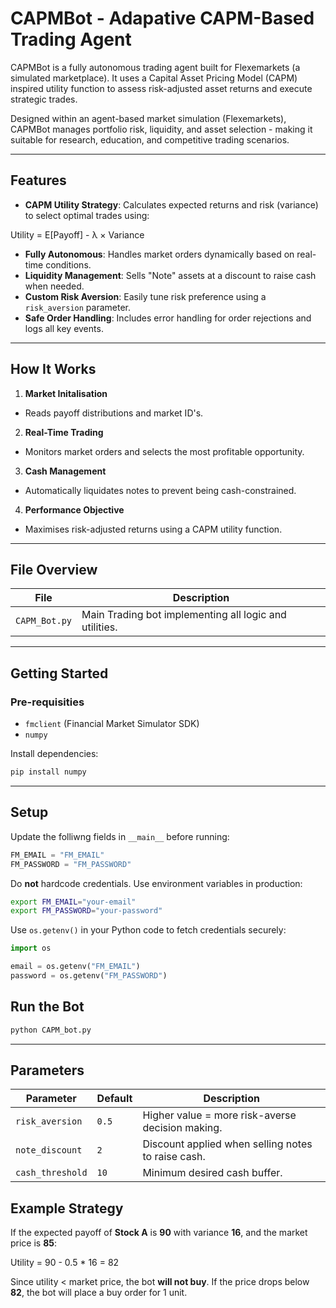 # CAPMBot - Adapative CAPM-Based Trading Agent
CAPMBot is a fully autonomous trading agent built for Flexemarkets (a simulated marketplace). It uses a Capital Asset Pricing Model (CAPM) inspired utility function to assess risk-adjusted asset returns and execute strategic trades.

Designed within an agent-based market simulation (Flexemarkets), CAPMBot manages portfolio risk, liquidity, and asset selection - making it suitable for research, education, and competitive trading scenarios.

---

## Features
- **CAPM Utility Strategy**: Calculates expected returns and risk (variance) to select optimal trades using:<br>

Utility = E[Payoff] - λ × Variance<br>

- **Fully Autonomous**: Handles market orders dynamically based on real-time conditions.
- **Liquidity Management**: Sells "Note" assets at a discount to raise cash when needed.
- **Custom Risk Aversion**: Easily tune risk preference using a `risk_aversion` parameter.
- **Safe Order Handling**: Includes error handling for order rejections and logs all key events.

---

## How It Works
1. **Market Initalisation**
  - Reads payoff distributions and market ID's.
2. **Real-Time Trading**
  - Monitors market orders and selects the most profitable opportunity.
3. **Cash Management**
  - Automatically liquidates notes to prevent being cash-constrained.
4. **Performance Objective**
  - Maximises risk-adjusted returns using a CAPM utility function.

---

## File Overview
|File           | Description                                            |
|---------------|--------------------------------------------------------|
| `CAPM_Bot.py` | Main Trading bot implementing all logic and utilities. |


---

## Getting Started
### Pre-requisities
- `fmclient` (Financial Market Simulator SDK)
- `numpy`

Install dependencies:
```bash
pip install numpy
```

---

## Setup

Update the folliwng fields in `__main__` before running:

```python
FM_EMAIL = "FM_EMAIL"      
FM_PASSWORD = "FM_PASSWORD"
```
Do **not** hardcode credentials. Use environment variables in production:

```bash
export FM_EMAIL="your-email"
export FM_PASSWORD="your-password"
```
Use ```os.getenv()``` in your Python code to fetch credentials securely:
```python
import os

email = os.getenv("FM_EMAIL")
password = os.getenv("FM_PASSWORD")
```

## Run the Bot
```bash
python CAPM_bot.py
```

---

## Parameters
| Parameter        | Default    | Description                                   |
|------------------|------------|-----------------------------------------------|
| `risk_aversion`  | `0.5` | Higher value = more risk-averse decision making.   |
| `note_discount`  | `2`   | Discount applied when selling notes to raise cash. |
| `cash_threshold` | `10`  | Minimum desired cash buffer.                       |

## Example Strategy
If the expected payoff of **Stock A** is **90** with variance **16**, and the market price is **85**:<br>

Utility = 90 - 0.5 * 16 = 82<br>

Since utility < market price, the bot **will not buy**.
If the price drops below **82**, the bot will place a buy order for 1 unit.
